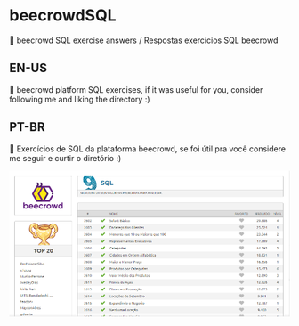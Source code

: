 # beecrowdSQL
🐝 beecrowd SQL exercise answers / Respostas exercícios SQL beecrowd
<br>

## EN-US
🐝 beecrowd platform SQL exercises, if it was useful for you, consider following me and liking the directory :)
<br>

## PT-BR
🐝 Exercícios de SQL da plataforma beecrowd, se foi útil pra você considere me seguir e curtir o diretório :)
<br>

![Screenshot](Screenshot.png)